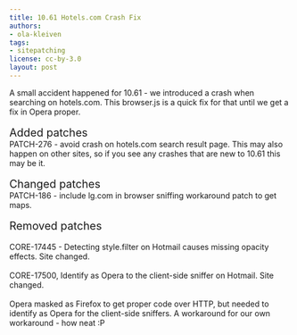 ```yaml
---
title: 10.61 Hotels.com Crash Fix
authors:
- ola-kleiven
tags:
- sitepatching
license: cc-by-3.0
layout: post
---
```

A small accident happened for 10.61 - we introduced a crash when searching on hotels.com. This browser.js is a quick fix for that until we get a fix in Opera proper.<br/><br/><span style="font-size: 140%">Added patches</span><br/>PATCH-276 - avoid crash on hotels.com search result page. This may also happen on other sites, so if you see any crashes that are new to 10.61 this may be it.<br/><br/><span style="font-size: 140%">Changed patches</span><br/>PATCH-186 - include lg.com in browser sniffing workaround patch to get maps.<br/><br/><span style="font-size: 140%">Removed patches</span><br/><br/>CORE-17445 - Detecting style.filter on Hotmail causes missing opacity effects. Site changed.<br/><br/>CORE-17500, Identify as Opera to the client-side sniffer on Hotmail. Site changed. <br/><br/>Opera masked as Firefox to get proper code over HTTP, but needed to identify as Opera for the client-side sniffers. A workaround for our own workaround - how neat :P
